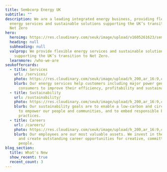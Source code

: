 ```yaml
---
title: Sembcorp Energy UK
subtitle: ""
description: We are a leading integrated energy business, providing flexible
  energy services and sustainable solutions supporting the UK’s transition to
  Net Zero
hero:
  heroimg: https://res.cloudinary.com/seuk/image/upload/v1605261623/sembcorp-energy-uk.jpg
  heading: null
  subheading: null
  valprop: We provide flexible energy services and sustainable solutions
    supporting the UK’s transition to Net Zero.
  learnmore: /who-we-are
seukoffercards:
  - title: Services
    url: /services/
    photo: https://res.cloudinary.com/seuk/image/upload/h_200,ar_16:9,c_fill,q_auto,f_auto/v1599657089/Battery_2.jpg
    blurb: Our energy services help customers including major power generators and
      consumers to improve their efficiency, profitability and sustainability.
  - title: Sustainability
    url: /sustainability/
    photo: https://res.cloudinary.com/seuk/image/upload/h_200,ar_16:9,c_fill,q_auto,f_auto/v1599060172/sustainability.jpg
    blurb: Our sustainability goals are to enable a low-carbon and circular economy,
      to empower our people and communities, and to embed responsible business
      practices.
  - title: Careers
    url: /careers/
    photo: https://res.cloudinary.com/seuk/image/upload/h_200,ar_16:9,c_fill,q_auto,f_auto/v1602590270/careers-seuk.jpg
    blurb: Our employees are our most valuable assets. We invest in their talents
      and create outstanding career opportunities for creative, committed
      people.
blog_section:
  title: What's New
  show_recent: true
  recent_count: 3
---
```

